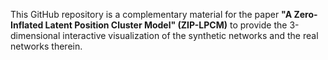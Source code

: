 This GitHub repository is a complementary material for the paper **"A Zero-Inflated Latent Position Cluster Model" (ZIP-LPCM)** to provide the 3-dimensional interactive visualization of the synthetic networks and the real networks therein.
